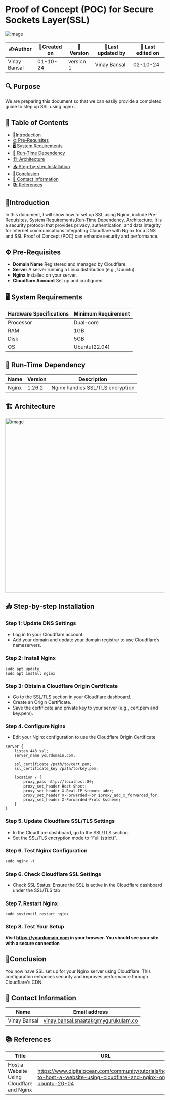 
# Proof of Concept (POC) for Secure Sockets Layer(SSL)
![image](https://github.com/user-attachments/assets/12313128-fc25-4cb4-b1e4-22b6a65a1018)


| ✍️Author      | 📅Created on  |📌 Version    | 📝Last updated by |📅 Last edited on |
|-------------|-------------|------------|-----------------|----------------|
| Vinay Bansal | 01-10-24 | version 1 | Vinay Bansal | 02-10-24 |

## 🔍 Purpose
We are preparing this document so that we can easily provide a completed guide to step up SSL using nginx.

  
## 📑 Table of Contents
- [📖Introduction](#introduction)
- [⚙️ Pre-Requisites](#-pre-requisites)
- [🖥️ System Requirements](#-system-requirements)
- [🚀 Run-Time Dependency](#-run-time-dependency)
- [🏗️ Architecture](#-architecture)
- [📥 Step-by-step Installation](#-step-by-step-installation)
- [📝Conclusion](#conclusion)
- [📧 Contact Information](#-contact-information )
- [📚 References](#-references )


## 📖Introduction 
In this document, I will show how to set up SSL using Nginx, include Pre-Requisites, System Requirements,Run-Time Dependency, Architecture. It is a security protocol that provides privacy, authentication, and data integrity for Internet communications.Integrating Cloudflare with Nginx for a DNS and SSL Proof of Concept (POC) can enhance security and performance.


## ⚙️ Pre-Requisites
- **Domain Name** Registered and managed by Cloudflare.
- **Server** A server running a Linux distribution (e.g., Ubuntu).
- **Nginx** Installed on your server.
- **Cloudflare Account** Set up and configured

## 🖥 System Requirements

| Hardware Specifications | Minimum Requirement  |
|--------------------------|------------------------|
| Processor                | Dual-core              |
| RAM                      | 1GB                    |
| Disk                     | 5GB                   |
| OS                       | Ubuntu(22.04)          |


## 🚀 Run-Time Dependency

| Name       | Version  | Description                                         |
|------------|----------|-----------------------------------------------------|
| Nginx       | 1.26.2  | Nginx handles SSL/TLS encryption |




## 🏗 Architecture
<img width="550" alt="image" src="https://github.com/user-attachments/assets/e1b932a4-a84b-4c9e-9887-9e8afdd6f955">



## 📥 Step-by-step Installation
### Step 1: Update DNS Settings
- Log in to your Cloudflare account.
- Add your domain and update your domain registrar to use Cloudflare’s nameservers.
  
###  Step 2: Install Nginx
```
sudo apt update
sudo apt install nginx
```
### Step 3: Obtain a Cloudflare Origin Certificate
- Go to the SSL/TLS section in your Cloudflare dashboard.
- Create an Origin Certificate.
- Save the certificate and private key to your server (e.g., cert.pem and key.pem).


### Step 4. Configure Nginx
- Edit your Nginx configuration to use the Cloudflare Origin Certificate
```
server {
    listen 443 ssl;
    server_name yourdomain.com;

    ssl_certificate /path/to/cert.pem;
    ssl_certificate_key /path/to/key.pem;

    location / {
        proxy_pass http://localhost:80;
        proxy_set_header Host $host;
        proxy_set_header X-Real-IP $remote_addr;
        proxy_set_header X-Forwarded-For $proxy_add_x_forwarded_for;
        proxy_set_header X-Forwarded-Proto $scheme;
    }
}
```

### Step 5. Update Cloudflare SSL/TLS Settings
- In the Cloudflare dashboard, go to the SSL/TLS section.
- Set the SSL/TLS encryption mode to “Full (strict)”.

### Step 6. Test Nginx Configuration

```
sudo nginx -t
```

### Step 6. Check Cloudflare SSL Settings
- Check SSL Status: Ensure the SSL is active in the Cloudflare dashboard under the SSL/TLS tab

### Step 7. Restart Nginx
```
sudo systemctl restart nginx
```

### Step 8. Test Your Setup
**Visit https://yourdomain.com in your browser. You should see your site with a secure connection**

## 📝Conclusion
You now have SSL set up for your Nginx server using Cloudflare. This configuration enhances security and improves performance through Cloudflare's CDN.

##  📧 Contact Information
| Name | Email address|
|------|---------------------|
| Vinay Bansal | vinay.bansal.snaatak@mygurukulam.co |



## 📚 References

| Title                                      | URL                                           |
|--------------------------------------------|-----------------------------------------------|
|Host a Website Using Cloudflare and Nginx|https://www.digitalocean.com/community/tutorials/how-to-host-a-website-using-cloudflare-and-nginx-on-ubuntu-20-04|
